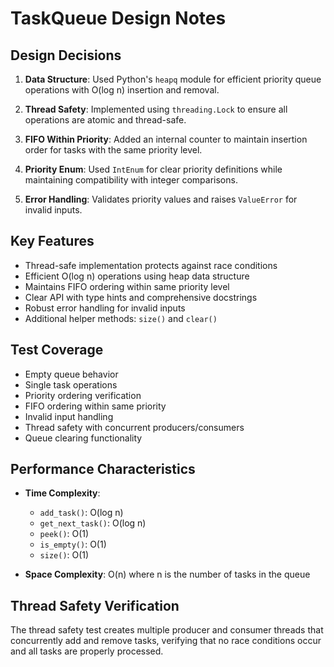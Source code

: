 # TaskQueue Design Notes

## Design Decisions

1. **Data Structure**: Used Python's `heapq` module for efficient priority queue operations with O(log n) insertion and removal.

2. **Thread Safety**: Implemented using `threading.Lock` to ensure all operations are atomic and thread-safe.

3. **FIFO Within Priority**: Added an internal counter to maintain insertion order for tasks with the same priority level.

4. **Priority Enum**: Used `IntEnum` for clear priority definitions while maintaining compatibility with integer comparisons.

5. **Error Handling**: Validates priority values and raises `ValueError` for invalid inputs.

## Key Features

- Thread-safe implementation protects against race conditions
- Efficient O(log n) operations using heap data structure
- Maintains FIFO ordering within same priority level
- Clear API with type hints and comprehensive docstrings
- Robust error handling for invalid inputs
- Additional helper methods: `size()` and `clear()`

## Test Coverage

- Empty queue behavior
- Single task operations
- Priority ordering verification
- FIFO ordering within same priority
- Invalid input handling
- Thread safety with concurrent producers/consumers
- Queue clearing functionality

## Performance Characteristics

- **Time Complexity**:
  - `add_task()`: O(log n)
  - `get_next_task()`: O(log n)
  - `peek()`: O(1)
  - `is_empty()`: O(1)
  - `size()`: O(1)

- **Space Complexity**: O(n) where n is the number of tasks in the queue

## Thread Safety Verification

The thread safety test creates multiple producer and consumer threads that concurrently add and remove tasks, verifying that no race conditions occur and all tasks are properly processed.
